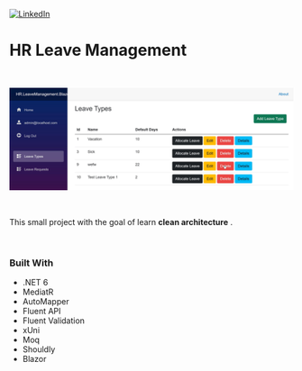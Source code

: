 [![LinkedIn][linkedin-shield]][linkedin-url]

# HR Leave Management

<br />

<p align="center">
  <img src="https://github.com/marioagostinho/HR.LeaveManagement/blob/master/main.png" />
</p>

<br />

This small project with the goal of learn **clean architecture** .

<br />

### Built With

* .NET 6
* MediatR
* AutoMapper
* Fluent API
* Fluent Validation
* xUni
* Moq
* Shouldly
* Blazor

<!-- VARS -->

[linkedin-shield]: https://img.shields.io/badge/-LinkedIn-black.svg?style=for-the-badge&logo=linkedin&colorB=0077b5
[linkedin-url]: https://www.linkedin.com/in/mario-agostinho-5b364912b/
